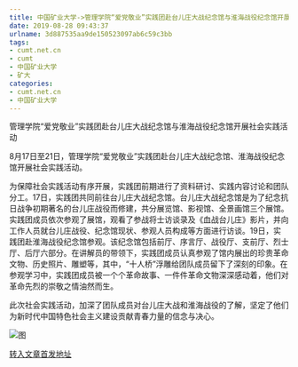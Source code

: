 ```yaml
---
title: 中国矿业大学->管理学院“爱党敬业”实践团赴台儿庄大战纪念馆与淮海战役纪念馆开展社会实践活动 | cumt.net.cn
date: 2019-08-28 09:43:37
urlname: 3d887535aa9de150523097ab6c59c3bb
tags: 
- cumt.net.cn
- cumt
- 中国矿业大学
- 矿大
categories:
- cumt.net.cn
- 中国矿业大学
---
```



管理学院“爱党敬业”实践团赴台儿庄大战纪念馆与淮海战役纪念馆开展社会实践活动

8月17日至21日，管理学院“爱党敬业”实践团赴台儿庄大战纪念馆、淮海战役纪念馆开展社会实践活动。

为保障社会实践活动有序开展，实践团前期进行了资料研讨、实践内容讨论和团队分工。17日，实践团共同前往台儿庄大战纪念馆。台儿庄大战纪念馆是为了纪念抗日战争初期著名的台儿庄战役而修建，共分展览馆、影视馆、全景画馆三个展馆。实践团成员依次参观了展馆，观看了参战将士访谈录及《血战台儿庄》影片，并向工作人员就台儿庄战役、纪念馆现状、参观人员构成等方面进行访谈。19日，实践团赴淮海战役纪念馆参观。该纪念馆包括前厅、序言厅、战役厅、支前厅、烈士厅、后厅六部分。在讲解员的带领下，实践团成员认真参观了馆内展出的珍贵革命文物、历史照片、雕塑等，其中，“十人桥”浮雕给团队成员留下了深刻的印象。在参观学习中，实践团成员被一个个革命故事、一件件革命文物深深感动着，他们对革命先烈的崇敬之情油然而生。

此次社会实践活动，加深了团队成员对台儿庄大战和淮海战役的了解，坚定了他们为新时代中国特色社会主义建设贡献青春力量的信念与决心。



![图](http://xwzx.cumt.edu.cn/_upload/article/images/14/92/49d24d6c4d29bfdde6f9446c841c/40397c28-b43d-4613-862f-ccc6ce73a825.jpg)

[转入文章首发地址](http://xwzx.cumt.edu.cn/30/fe/c523a536830/page.htm)